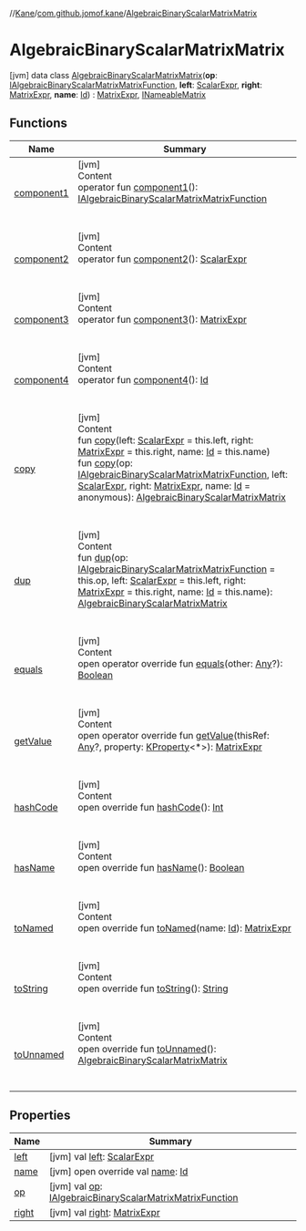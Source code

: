 //[Kane](../../index.md)/[com.github.jomof.kane](../index.md)/[AlgebraicBinaryScalarMatrixMatrix](index.md)



# AlgebraicBinaryScalarMatrixMatrix  
 [jvm] data class [AlgebraicBinaryScalarMatrixMatrix](index.md)(**op**: [IAlgebraicBinaryScalarMatrixMatrixFunction](../-i-algebraic-binary-scalar-matrix-matrix-function/index.md), **left**: [ScalarExpr](../-scalar-expr/index.md), **right**: [MatrixExpr](../-matrix-expr/index.md), **name**: [Id](../../com.github.jomof.kane.impl/index.md#%5Bcom.github.jomof.kane.impl%2FId%2F%2F%2FPointingToDeclaration%2F%5D%2FClasslikes%2F-1533330156)) : [MatrixExpr](../-matrix-expr/index.md), [INameableMatrix](../-i-nameable-matrix/index.md)   


## Functions  
  
|  Name|  Summary| 
|---|---|
| <a name="com.github.jomof.kane/AlgebraicBinaryScalarMatrixMatrix/component1/#/PointingToDeclaration/"></a>[component1](component1.md)| <a name="com.github.jomof.kane/AlgebraicBinaryScalarMatrixMatrix/component1/#/PointingToDeclaration/"></a>[jvm]  <br>Content  <br>operator fun [component1](component1.md)(): [IAlgebraicBinaryScalarMatrixMatrixFunction](../-i-algebraic-binary-scalar-matrix-matrix-function/index.md)  <br><br><br>
| <a name="com.github.jomof.kane/AlgebraicBinaryScalarMatrixMatrix/component2/#/PointingToDeclaration/"></a>[component2](component2.md)| <a name="com.github.jomof.kane/AlgebraicBinaryScalarMatrixMatrix/component2/#/PointingToDeclaration/"></a>[jvm]  <br>Content  <br>operator fun [component2](component2.md)(): [ScalarExpr](../-scalar-expr/index.md)  <br><br><br>
| <a name="com.github.jomof.kane/AlgebraicBinaryScalarMatrixMatrix/component3/#/PointingToDeclaration/"></a>[component3](component3.md)| <a name="com.github.jomof.kane/AlgebraicBinaryScalarMatrixMatrix/component3/#/PointingToDeclaration/"></a>[jvm]  <br>Content  <br>operator fun [component3](component3.md)(): [MatrixExpr](../-matrix-expr/index.md)  <br><br><br>
| <a name="com.github.jomof.kane/AlgebraicBinaryScalarMatrixMatrix/component4/#/PointingToDeclaration/"></a>[component4](component4.md)| <a name="com.github.jomof.kane/AlgebraicBinaryScalarMatrixMatrix/component4/#/PointingToDeclaration/"></a>[jvm]  <br>Content  <br>operator fun [component4](component4.md)(): [Id](../../com.github.jomof.kane.impl/index.md#%5Bcom.github.jomof.kane.impl%2FId%2F%2F%2FPointingToDeclaration%2F%5D%2FClasslikes%2F-1533330156)  <br><br><br>
| <a name="com.github.jomof.kane/AlgebraicBinaryScalarMatrixMatrix/copy/#com.github.jomof.kane.ScalarExpr#com.github.jomof.kane.MatrixExpr#kotlin.Any/PointingToDeclaration/"></a>[copy](copy.md)| <a name="com.github.jomof.kane/AlgebraicBinaryScalarMatrixMatrix/copy/#com.github.jomof.kane.ScalarExpr#com.github.jomof.kane.MatrixExpr#kotlin.Any/PointingToDeclaration/"></a>[jvm]  <br>Content  <br>fun [copy](copy.md)(left: [ScalarExpr](../-scalar-expr/index.md) = this.left, right: [MatrixExpr](../-matrix-expr/index.md) = this.right, name: [Id](../../com.github.jomof.kane.impl/index.md#%5Bcom.github.jomof.kane.impl%2FId%2F%2F%2FPointingToDeclaration%2F%5D%2FClasslikes%2F-1533330156) = this.name)  <br>fun [copy](copy.md)(op: [IAlgebraicBinaryScalarMatrixMatrixFunction](../-i-algebraic-binary-scalar-matrix-matrix-function/index.md), left: [ScalarExpr](../-scalar-expr/index.md), right: [MatrixExpr](../-matrix-expr/index.md), name: [Id](../../com.github.jomof.kane.impl/index.md#%5Bcom.github.jomof.kane.impl%2FId%2F%2F%2FPointingToDeclaration%2F%5D%2FClasslikes%2F-1533330156) = anonymous): [AlgebraicBinaryScalarMatrixMatrix](index.md)  <br><br><br>
| <a name="com.github.jomof.kane/AlgebraicBinaryScalarMatrixMatrix/dup/#com.github.jomof.kane.IAlgebraicBinaryScalarMatrixMatrixFunction#com.github.jomof.kane.ScalarExpr#com.github.jomof.kane.MatrixExpr#kotlin.Any/PointingToDeclaration/"></a>[dup](dup.md)| <a name="com.github.jomof.kane/AlgebraicBinaryScalarMatrixMatrix/dup/#com.github.jomof.kane.IAlgebraicBinaryScalarMatrixMatrixFunction#com.github.jomof.kane.ScalarExpr#com.github.jomof.kane.MatrixExpr#kotlin.Any/PointingToDeclaration/"></a>[jvm]  <br>Content  <br>fun [dup](dup.md)(op: [IAlgebraicBinaryScalarMatrixMatrixFunction](../-i-algebraic-binary-scalar-matrix-matrix-function/index.md) = this.op, left: [ScalarExpr](../-scalar-expr/index.md) = this.left, right: [MatrixExpr](../-matrix-expr/index.md) = this.right, name: [Id](../../com.github.jomof.kane.impl/index.md#%5Bcom.github.jomof.kane.impl%2FId%2F%2F%2FPointingToDeclaration%2F%5D%2FClasslikes%2F-1533330156) = this.name): [AlgebraicBinaryScalarMatrixMatrix](index.md)  <br><br><br>
| <a name="kotlin/Any/equals/#kotlin.Any?/PointingToDeclaration/"></a>[equals](../../com.github.jomof.kane.impl.visitor/-difference-visitor/index.md#%5Bkotlin%2FAny%2Fequals%2F%23kotlin.Any%3F%2FPointingToDeclaration%2F%5D%2FFunctions%2F-1533330156)| <a name="kotlin/Any/equals/#kotlin.Any?/PointingToDeclaration/"></a>[jvm]  <br>Content  <br>open operator override fun [equals](../../com.github.jomof.kane.impl.visitor/-difference-visitor/index.md#%5Bkotlin%2FAny%2Fequals%2F%23kotlin.Any%3F%2FPointingToDeclaration%2F%5D%2FFunctions%2F-1533330156)(other: [Any](https://kotlinlang.org/api/latest/jvm/stdlib/kotlin/-any/index.html)?): [Boolean](https://kotlinlang.org/api/latest/jvm/stdlib/kotlin/-boolean/index.html)  <br><br><br>
| <a name="com.github.jomof.kane/AlgebraicBinaryScalarMatrixMatrix/getValue/#kotlin.Any?#kotlin.reflect.KProperty[*]/PointingToDeclaration/"></a>[getValue](get-value.md)| <a name="com.github.jomof.kane/AlgebraicBinaryScalarMatrixMatrix/getValue/#kotlin.Any?#kotlin.reflect.KProperty[*]/PointingToDeclaration/"></a>[jvm]  <br>Content  <br>open operator override fun [getValue](get-value.md)(thisRef: [Any](https://kotlinlang.org/api/latest/jvm/stdlib/kotlin/-any/index.html)?, property: [KProperty](https://kotlinlang.org/api/latest/jvm/stdlib/kotlin.reflect/-k-property/index.html)<*>): [MatrixExpr](../-matrix-expr/index.md)  <br><br><br>
| <a name="kotlin/Any/hashCode/#/PointingToDeclaration/"></a>[hashCode](../../com.github.jomof.kane.impl.visitor/-difference-visitor/index.md#%5Bkotlin%2FAny%2FhashCode%2F%23%2FPointingToDeclaration%2F%5D%2FFunctions%2F-1533330156)| <a name="kotlin/Any/hashCode/#/PointingToDeclaration/"></a>[jvm]  <br>Content  <br>open override fun [hashCode](../../com.github.jomof.kane.impl.visitor/-difference-visitor/index.md#%5Bkotlin%2FAny%2FhashCode%2F%23%2FPointingToDeclaration%2F%5D%2FFunctions%2F-1533330156)(): [Int](https://kotlinlang.org/api/latest/jvm/stdlib/kotlin/-int/index.html)  <br><br><br>
| <a name="com.github.jomof.kane/AlgebraicBinaryScalarMatrixMatrix/hasName/#/PointingToDeclaration/"></a>[hasName](has-name.md)| <a name="com.github.jomof.kane/AlgebraicBinaryScalarMatrixMatrix/hasName/#/PointingToDeclaration/"></a>[jvm]  <br>Content  <br>open override fun [hasName](has-name.md)(): [Boolean](https://kotlinlang.org/api/latest/jvm/stdlib/kotlin/-boolean/index.html)  <br><br><br>
| <a name="com.github.jomof.kane/AlgebraicBinaryScalarMatrixMatrix/toNamed/#kotlin.Any/PointingToDeclaration/"></a>[toNamed](to-named.md)| <a name="com.github.jomof.kane/AlgebraicBinaryScalarMatrixMatrix/toNamed/#kotlin.Any/PointingToDeclaration/"></a>[jvm]  <br>Content  <br>open override fun [toNamed](to-named.md)(name: [Id](../../com.github.jomof.kane.impl/index.md#%5Bcom.github.jomof.kane.impl%2FId%2F%2F%2FPointingToDeclaration%2F%5D%2FClasslikes%2F-1533330156)): [MatrixExpr](../-matrix-expr/index.md)  <br><br><br>
| <a name="com.github.jomof.kane/AlgebraicBinaryScalarMatrixMatrix/toString/#/PointingToDeclaration/"></a>[toString](to-string.md)| <a name="com.github.jomof.kane/AlgebraicBinaryScalarMatrixMatrix/toString/#/PointingToDeclaration/"></a>[jvm]  <br>Content  <br>open override fun [toString](to-string.md)(): [String](https://kotlinlang.org/api/latest/jvm/stdlib/kotlin/-string/index.html)  <br><br><br>
| <a name="com.github.jomof.kane/AlgebraicBinaryScalarMatrixMatrix/toUnnamed/#/PointingToDeclaration/"></a>[toUnnamed](to-unnamed.md)| <a name="com.github.jomof.kane/AlgebraicBinaryScalarMatrixMatrix/toUnnamed/#/PointingToDeclaration/"></a>[jvm]  <br>Content  <br>open override fun [toUnnamed](to-unnamed.md)(): [AlgebraicBinaryScalarMatrixMatrix](index.md)  <br><br><br>


## Properties  
  
|  Name|  Summary| 
|---|---|
| <a name="com.github.jomof.kane/AlgebraicBinaryScalarMatrixMatrix/left/#/PointingToDeclaration/"></a>[left](left.md)| <a name="com.github.jomof.kane/AlgebraicBinaryScalarMatrixMatrix/left/#/PointingToDeclaration/"></a> [jvm] val [left](left.md): [ScalarExpr](../-scalar-expr/index.md)   <br>
| <a name="com.github.jomof.kane/AlgebraicBinaryScalarMatrixMatrix/name/#/PointingToDeclaration/"></a>[name](name.md)| <a name="com.github.jomof.kane/AlgebraicBinaryScalarMatrixMatrix/name/#/PointingToDeclaration/"></a> [jvm] open override val [name](name.md): [Id](../../com.github.jomof.kane.impl/index.md#%5Bcom.github.jomof.kane.impl%2FId%2F%2F%2FPointingToDeclaration%2F%5D%2FClasslikes%2F-1533330156)   <br>
| <a name="com.github.jomof.kane/AlgebraicBinaryScalarMatrixMatrix/op/#/PointingToDeclaration/"></a>[op](op.md)| <a name="com.github.jomof.kane/AlgebraicBinaryScalarMatrixMatrix/op/#/PointingToDeclaration/"></a> [jvm] val [op](op.md): [IAlgebraicBinaryScalarMatrixMatrixFunction](../-i-algebraic-binary-scalar-matrix-matrix-function/index.md)   <br>
| <a name="com.github.jomof.kane/AlgebraicBinaryScalarMatrixMatrix/right/#/PointingToDeclaration/"></a>[right](right.md)| <a name="com.github.jomof.kane/AlgebraicBinaryScalarMatrixMatrix/right/#/PointingToDeclaration/"></a> [jvm] val [right](right.md): [MatrixExpr](../-matrix-expr/index.md)   <br>

